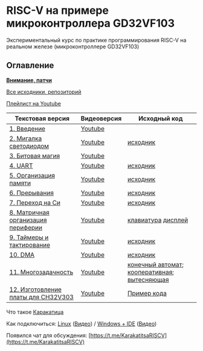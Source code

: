 # RISC-V на примере микроконтроллера GD32VF103

Экспериментальный курс по практике программирования RISC-V на реальном железе (микроконтроллере GD32VF103)

## Оглавление

[**Внимание, патчи**](patch.md)

[Все исходники, репозиторий](https://github.com/KarakatitsaRISCV/riscv-asm)

[Плейлист на Youtube](https://www.youtube.com/watch?v=ArJey3KuUyA&list=PLc7FYD_FgfqcgaWyrxhSr8cy2q23xCY3Q)

| Текстовая версия | Видеоверсия | Исходный код |
|------------------|-------------|--------------|
| [1. Введение](1.intro.md) | [Youtube](https://www.youtube.com/watch?v=ArJey3KuUyA&list=PLc7FYD_FgfqcgaWyrxhSr8cy2q23xCY3Q) | []() |
| [2. Мигалка светодиодом](2.blink.md) | [Youtube](https://www.youtube.com/watch?v=7UrrxNjqqf8&list=PLc7FYD_FgfqcgaWyrxhSr8cy2q23xCY3Q&index=2) | [исходник](https://github.com/KarakatitsaRISCV/riscv-asm/tree/main/1.blink) |
| [3. Битовая магия](3.bitmagic.md) | [Youtube](https://www.youtube.com/watch?v=uTbyINbwNvs&list=PLc7FYD_FgfqcgaWyrxhSr8cy2q23xCY3Q&index=3) | []() |
| [4. UART](4.uart.md) | [Youtube](https://www.youtube.com/watch?v=uZaMwdrY9Eo&list=PLc7FYD_FgfqcgaWyrxhSr8cy2q23xCY3Q&index=4) | [исходник](https://github.com/KarakatitsaRISCV/riscv-asm/tree/main/2.uart) |
| [5. Организация памяти](5.memory.md) | [Youtube](https://www.youtube.com/watch?v=ECqfoAc8lec&list=PLc7FYD_FgfqcgaWyrxhSr8cy2q23xCY3Q&index=5) | [исходник](https://github.com/KarakatitsaRISCV/riscv-asm/tree/main/3.memory) |
| [6. Прерывания](6.interrupts.md) | [Youtube](https://www.youtube.com/watch?v=OYTF6iVvZTo&list=PLc7FYD_FgfqcgaWyrxhSr8cy2q23xCY3Q&index=6) | [исходник](https://github.com/KarakatitsaRISCV/riscv-asm/tree/main/4.interrupt) |
| [7. Переход на Си](7.C.md) | [Youtube](https://www.youtube.com/watch?v=DDSGIknu4Ak&list=PLc7FYD_FgfqcgaWyrxhSr8cy2q23xCY3Q&index=7) | [исходник](https://github.com/KarakatitsaRISCV/riscv-asm/tree/main/5.C) |
| [8. Матричная организация периферии](8.matrix.md) | [Youtube](https://www.youtube.com/watch?v=HP7zUQoAAEQ&list=PLc7FYD_FgfqcgaWyrxhSr8cy2q23xCY3Q&index=8) | [клавиатура](https://github.com/KarakatitsaRISCV/riscv-asm/tree/main/6.matrix_kbd) [дисплей](https://github.com/KarakatitsaRISCV/riscv-asm/tree/main/7.matrix_led) |
| [9. Таймеры и тактирование](9.timers.md) | [Youtube](https://www.youtube.com/watch?v=8WR9gepvWAE&list=PLc7FYD_FgfqcgaWyrxhSr8cy2q23xCY3Q&index=9) | [исходник](https://github.com/KarakatitsaRISCV/riscv-asm/tree/main/8.timer) |
| [10. DMA](10.DMA.md) | [Youtube](https://www.youtube.com/watch?v=myDKs9CTM6k&list=PLc7FYD_FgfqcgaWyrxhSr8cy2q23xCY3Q&index=10) | [исходник](https://github.com/KarakatitsaRISCV/riscv-asm/tree/main/9.DMA) |
| [11. Многозадачность](11.multitask.md) | [Youtube](https://www.youtube.com/watch?v=Pb8y5IBaTto&list=PLc7FYD_FgfqcgaWyrxhSr8cy2q23xCY3Q&index=11) | [конечный автомат](https://github.com/KarakatitsaRISCV/riscv-asm/tree/main/10.Multitask_finite_state_machine); [кооперативная](https://github.com/KarakatitsaRISCV/riscv-asm/tree/main/11.Multitack_Cooperative); [вытесняющая](https://github.com/KarakatitsaRISCV/riscv-asm/tree/main/12.Multitask_preemptive) |
| [12. Изготовление платы для CH32V303](12.ch32v303_intro.md) | [Youtube](https://www.youtube.com/watch?v=tPAHEwi4Fzg&list=PLc7FYD_FgfqcgaWyrxhSr8cy2q23xCY3Q&index=14) | [Пример кода](https://github.com/KarakatitsaRISCV/riscv-asm/tree/main/12.ch32v303_blink) |

Что такое [Каракатица](Karakatitsa.md)

Как подключиться: [Linux](Remote_lin.md) ([Видео](https://www.youtube.com/watch?v=HGSRCdKj9J0&list=PLc7FYD_FgfqcgaWyrxhSr8cy2q23xCY3Q&index=13)) / [Windows + IDE](Remote_win.md) ([Видео](https://www.youtube.com/watch?v=eAL2aE_qkf4&list=PLc7FYD_FgfqcgaWyrxhSr8cy2q23xCY3Q&index=14))

Появился чат для обсуждения: [https://t.me/KarakatitsaRISCV](https://t.me/KarakatitsaRISCV)